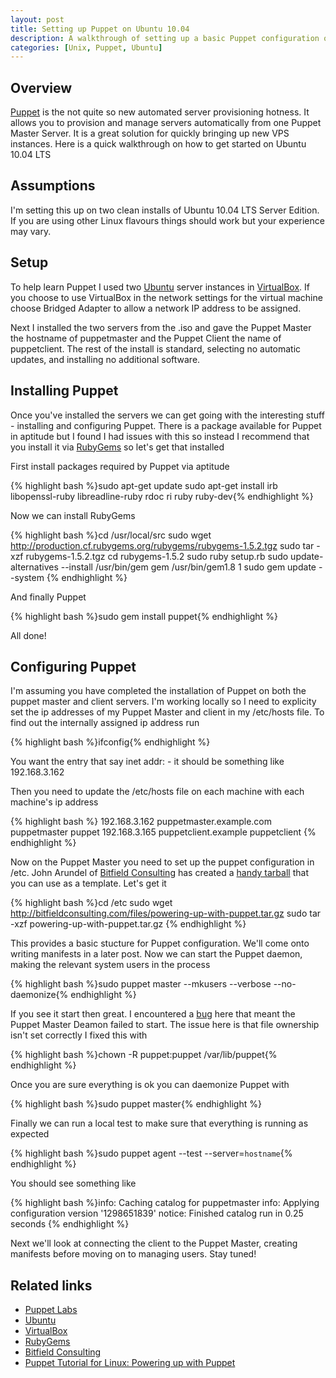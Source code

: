 ```yaml
--- 
layout: post
title: Setting up Puppet on Ubuntu 10.04
description: A walkthrough of setting up a basic Puppet configuration on Ubuntu 10.04 LTS
categories: [Unix, Puppet, Ubuntu]
---
```


## Overview

[Puppet][1] is the not quite so new automated server provisioning hotness. It allows you to provision and manage servers automatically from one Puppet Master Server. It is a great solution for quickly bringing up new VPS instances. Here is a quick walkthrough on how to get started on Ubuntu 10.04 LTS

## Assumptions

I'm setting this up on two clean installs of Ubuntu 10.04 LTS Server Edition. If you are using other Linux flavours things should work but your experience may vary. 

## Setup

To help learn Puppet I used two [Ubuntu][2] server instances in [VirtualBox][3]. If you choose to use VirtualBox in the network settings for the virtual machine choose Bridged Adapter to allow a network IP address to be assigned. 

Next I installed the two servers from the .iso and gave the Puppet Master the hostname of puppetmaster and the Puppet Client the name of puppetclient. The rest of the install is standard, selecting no automatic updates, and installing no additional software. 

## Installing Puppet

Once you've installed the servers we can get going with the interesting stuff - installing and configuring Puppet. There is a package available for Puppet in aptitude but I found I had issues with this so instead I recommend that you install it via [RubyGems][4] so let's get that installed

First install packages required by Puppet via aptitude

{% highlight bash %}sudo apt-get update
sudo apt-get install irb libopenssl-ruby libreadline-ruby rdoc ri ruby ruby-dev{% endhighlight %}

Now we can install RubyGems

{% highlight bash %}cd /usr/local/src
sudo wget http://production.cf.rubygems.org/rubygems/rubygems-1.5.2.tgz
sudo tar -xzf rubygems-1.5.2.tgz
cd rubygems-1.5.2
sudo ruby setup.rb
sudo update-alternatives --install /usr/bin/gem gem /usr/bin/gem1.8 1
sudo gem update --system
{% endhighlight %}

And finally Puppet

{% highlight bash %}sudo gem install puppet{% endhighlight %}

All done!

## Configuring Puppet

I'm assuming you have completed the installation of Puppet on both the puppet master and client servers. I'm working locally so I need to explicity set the ip addresses of my Puppet Master and client in my /etc/hosts file. To find out the internally assigned ip address run

{% highlight bash %}ifconfig{% endhighlight %}

You want the entry that say inet addr: - it should be something like 192.168.3.162

Then you need to update the /etc/hosts file on each machine with each machine's ip address

{% highlight bash %}
192.168.3.162 puppetmaster.example.com puppetmaster puppet
192.168.3.165 puppetclient.example puppetclient
{% endhighlight %}

Now on the Puppet Master you need to set up the puppet configuration in /etc. John Arundel of [Bitfield Consulting][5] has created a [handy tarball][6] that you can use as a template. Let's get it

{% highlight bash %}cd /etc
sudo wget http://bitfieldconsulting.com/files/powering-up-with-puppet.tar.gz
sudo tar -xzf powering-up-with-puppet.tar.gz
{% endhighlight %}

This provides a basic stucture for Puppet configuration. We'll come onto writing manifests in a later post. Now we can start the Puppet daemon, making the relevant system users in the process

{% highlight bash %}sudo puppet master --mkusers --verbose --no-daemonize{% endhighlight %}

If you see it start then great. I encountered a [bug][7] here that meant the Puppet Master Deamon failed to start. The issue here is that file ownership isn't set correctly I fixed this with

{% highlight bash %}chown -R puppet:puppet /var/lib/puppet{% endhighlight %}

Once you are sure everything is ok you can daemonize Puppet with

{% highlight bash %}sudo puppet master{% endhighlight %}

Finally we can run a local test to make sure that everything is running as expected

{% highlight bash %}sudo puppet agent --test --server=`hostname`{% endhighlight %}

You should see something like

{% highlight bash %}info: Caching catalog for puppetmaster
info: Applying configuration version '1298651839'
notice: Finished catalog run in 0.25 seconds
{% endhighlight %}

Next we'll look at connecting the client to the Puppet Master, creating manifests before moving on to managing users. Stay tuned!

## Related links
* [Puppet Labs][1]
* [Ubuntu][2]
* [VirtualBox][3]
* [RubyGems][4]
* [Bitfield Consulting][6]
* [Puppet Tutorial for Linux: Powering up with Puppet][8]

[1]: http://www.puppetlabs.com/
[2]: http://www.ubuntu.com/
[3]: http://www.virtualbox.org/
[4]: http://rubygems.org/
[5]: http://bitfieldconsulting.com/
[6]: http://bitfieldconsulting.com/files/powering-up-with-puppet.tar.gz
[7]: http://comments.gmane.org/gmane.comp.sysutils.puppet.bugs/17681
[8]: http://bitfieldconsulting.com/puppet-tutorial
